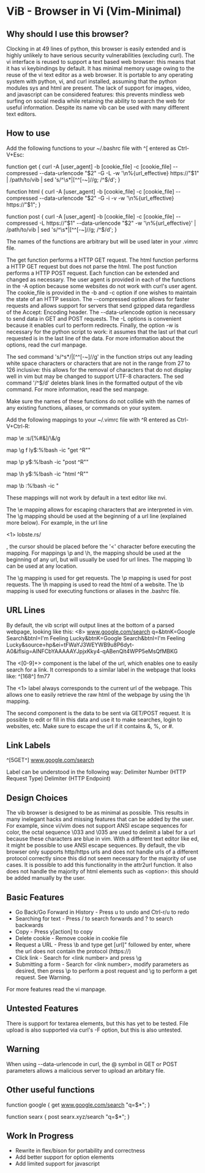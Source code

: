 ViB - Browser in Vi (Vim-Minimal)
=================================

Why should I use this browser?
------------------------------

Clocking in at 49 lines of python, this browser is easily extended and is highly unlikely to have serious security vulnerabilities (excluding curl). The vi interface is reused to support a text based web browser: this means that it has vi keybindings by default. It has minimal memory usage owing to the reuse of the vi text editor as a web browser. It is portable to any operating system with python, vi, and curl installed, assuming that the python modules sys and html are present. The lack of support for images, video, and javascript can be considered features: this prevents mindless web surfing on social media while retaining the ability to search the web for useful information. Despite its name vib can be used with many different text editors.

How to use
----------

Add the following functions to your ~/.bashrc file with ^[ entered as Ctrl-V+Esc:

function get { curl -A [user_agent] -b [cookie_file] -c [cookie_file] --compressed --data-urlencode "$2" -G -L -w '\n%{url_effective} https://"$1" | /path/to/vib | sed 's/^\s*\|[^^[-~]//g; /^$/d'; }

function html { curl -A [user_agent] -b [cookie_file] -c [cookie_file] --compressed --data-urlencode "$2" -G -i -v -w '\n%{url_effective} https://"$1"; }

function post { curl -A [user_agent] -b [cookie_file] -c [cookie_file] --compressed -L https://"$1" --data-urlencode "$2" -w '\n%{url_effective}' | /path/to/vib | sed 's/^\s*\|[^^[-~]//g; /^$/d'; }

The names of the functions are arbitrary but will be used later in your .vimrc file. 

The get function performs a HTTP GET request. The html function performs a HTTP GET request but does not parse the html. The post function performs a HTTP POST request. Each function can be extended and changed as necessary. The user agent is provided in each of the functions in the -A option because some websites do not work with curl's user agent. The cookie_file is provided in the -b and -c option if one wishes to maintain the state of an HTTP session. The --compressed option allows for faster requests and allows support for servers that send gzipped data regardless of the Accept: Encoding header. The --data-urlencode option is necessary to send data in GET and POST requests. The -L options is convenient because it enables curl to perform redirects. Finally, the option -w is necessary for the python script to work: it assumes that the last url that curl requested is in the last line of the data. For more information about the options, read the curl manpage. 

The sed command 's/\^s*/\|[^^[-~]//g' in the function strips out any leading white space characters or characters that are not in the range from 27 to 126 inclusive: this allows for the removal of characters that do not display well in vim but may be changed to support UTF-8 characters. The sed command '/^$/d' deletes blank lines in the formatted output of the vib command. For more information, read the sed manpage. 

Make sure the names of these functions do not collide with the names of any existing functions, aliases, or commands on your system.

Add the following mappings to your ~/.vimrc file with ^R entered as Ctrl-V+Ctrl-R:

map \e :s/[%#&]/\\&/g<CR>

map \g f ly$:%!bash -ic "get ^R""<CR>

map \p y$:%!bash -ic "post ^R""<CR>

map \h y$:%!bash -ic "html ^R""<CR>

map \b :%!bash -ic "

These mappings will not work by default in a text editor like nvi.

The \e mapping allows for escaping characters that are interpreted in vim. The \g mapping should be used at the beginning of a url line (explained more below). For example, in the url line

<1> lobste.rs/

, the cursor should be placed before the '<' character before executing the mapping. For mappings \p and \h, the mapping should be used at the beginning of any url, but will usually be used for url lines. The mapping \b can be used at any location.

The \g mapping is used for get requests. The \p mapping is used for post requests. The \h mapping is used to read the html of a website. The \b mapping is used for executing functions or aliases in the .bashrc file.

URL Lines
---------
By default, the vib script will output lines at the bottom of a parsed webpage, looking like this:
<8> www.google.com/search q=&btnK=Google Search&btnI=I'm Feeling Lucky&btnK=Google Search&btnI=I'm Feeling Lucky&source=hp&ei=tFWaYJ3WEYWB9u8P6dyt-A0&iflsig=AINFCbYAAAAAYJpjxKky4-qABenQlt4WPP5eMsQfMBKG

The <[0-9]+> component is the label of the url, which enables one to easily search for a link. It corresponds to a similar label in the webpage that looks like: 
^[168^] fm77

The <1> label always corresponds to the current url of the webpage. This allows one to easily retrieve the raw html of the webpage by using the \h mapping.

The second component is the data to be sent via GET/POST request. It is possible to edit or fill in this data and use it to make searches, login to websites, etc. Make sure to escape the url if it contains &, %, or #.

Link Labels
------
^[5GET^] www.google.com/search

Label can be understood in the following way: 
Delimiter Number (HTTP Request Type) Delimiter (HTTP Endpoint)

Design Choices
--------------
The vib browser is designed to be as minimal as possible. This results in many inelegant hacks and missing features that can be added by the user. For example, since vi/vim does not support ANSI escape sequences for color, the octal sequence \033 and \035 are used to delimit a label for a url because these characters are blue in vim. With a different text editor like ed, it might be possible to use ANSI escape sequences. By default, the vib browser only supports http/https urls and does not handle urls of a different protocol correctly since this did not seem necessary for the majority of use cases. It is possible to add this functionality in the attr2url function. It also does not handle the majority of html elements such as \<option\>: this should be added manually by the user.

Basic Features
--------------
- Go Back/Go Forward in History - Press u to undo and Ctrl-r/u to redo
- Searching for text - Press / to search forwards and ? to search backwards
- Copy - Press y[action] to copy
- Delete cookie - Remove cookie in cookie file
- Request a URL - Press \b and type get [url]" followed by enter, where the url does not contain the protocol (https://)
- Click link - Search for \<link number\> and press \g
- Submitting a form - Search for \<link number\>, modify parameters as desired, then press \p to perform a post request and \g to perform a get request. See Warning.

For more features read the vi manpage.

Untested Features
-----------------
There is support for textarea elements, but this has yet to be tested. File upload is also supported via curl's -F option, but this is also untested.

Warning
-------
When using --data-urlencode in curl, the @ symbol in GET or POST parameters allows a malicious server to upload an arbitary file. 
 
Other useful functions
----------------------
function google { get www.google.com/search "q=$*"; }

function searx { post searx.xyz/search "q=$*"; }

Work In Progress
----------------
- Rewrite in flex/bison for portability and correctness
- Add better support for option elements
- Add limited support for javascript
